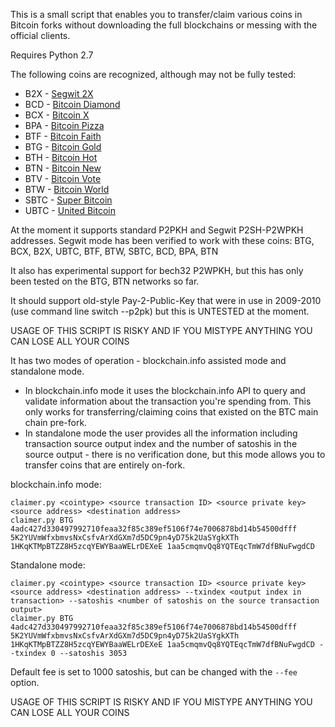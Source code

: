 This is a small script that enables you to transfer/claim various coins in Bitcoin forks
without downloading the full blockchains or messing with the official clients.

Requires Python 2.7

The following coins are recognized, although may not be fully tested:

*  B2X - [Segwit 2X](https://b2x-segwit.io/)
*  BCD - [Bitcoin Diamond](http://www.btcd.io/)
*  BCX - [Bitcoin X](https://bcx.org/)
*  BPA - [Bitcoin Pizza](http://p.top/en/index.html)
*  BTF - [Bitcoin Faith](http://bitcoinfaith.org/)
*  BTG - [Bitcoin Gold](https://bitcoingold.org/)
*  BTH - [Bitcoin Hot](https://www.bithot.org/)
*  BTN - [Bitcoin New](http://btn.kim/)
*  BTV - [Bitcoin Vote](https://bitvote.one/)
*  BTW - [Bitcoin World](http://www.btw.one/)
*  SBTC - [Super Bitcoin](http://superbtc.org/)
*  UBTC - [United Bitcoin](https://www.ub.com/)

At the moment it supports standard P2PKH and Segwit P2SH-P2WPKH addresses. Segwit mode has been verified to work with these coins: BTG, BCX, B2X, UBTC, BTF, BTW, SBTC, BCD, BPA, BTN

It also has experimental support for bech32 P2WPKH, but this has only been tested on the BTG, BTN networks so far.

It should support old-style Pay-2-Public-Key that were in use in 2009-2010 (use command line switch --p2pk) but this is UNTESTED at the moment.

USAGE OF THIS SCRIPT IS RISKY AND IF YOU MISTYPE ANYTHING YOU CAN LOSE ALL YOUR COINS

It has two modes of operation - blockchain.info assisted mode and standalone mode.
* In blockchain.info mode it uses the blockchain.info API to query and validate information about the transaction you're spending from.
This only works for transferring/claiming coins that existed on the BTC main chain pre-fork.
* In standalone mode the user provides all the information including transaction source output index and the number of satoshis in the source output - there is no verification done, but this mode allows you to transfer coins that are entirely on-fork.

blockchain.info mode:

    claimer.py <cointype> <source transaction ID> <source private key> <source address> <destination address>
    claimer.py BTG 4adc427d330497992710feaa32f85c389ef5106f74e7006878bd14b54500dfff 5K2YUVmWfxbmvsNxCsfvArXdGXm7d5DC9pn4yD75k2UaSYgkXTh 1HKqKTMpBTZZ8H5zcqYEWYBaaWELrDEXeE 1aa5cmqmvQq8YQTEqcTmW7dfBNuFwgdCD
    
Standalone mode:

    claimer.py <cointype> <source transaction ID> <source private key> <source address> <destination address> --txindex <output index in transaction> --satoshis <number of satoshis on the source transaction output>
    claimer.py BTG 4adc427d330497992710feaa32f85c389ef5106f74e7006878bd14b54500dfff 5K2YUVmWfxbmvsNxCsfvArXdGXm7d5DC9pn4yD75k2UaSYgkXTh 1HKqKTMpBTZZ8H5zcqYEWYBaaWELrDEXeE 1aa5cmqmvQq8YQTEqcTmW7dfBNuFwgdCD --txindex 0 --satoshis 3053

Default fee is set to 1000 satoshis, but can be changed with the `--fee` option.

USAGE OF THIS SCRIPT IS RISKY AND IF YOU MISTYPE ANYTHING YOU CAN LOSE ALL YOUR COINS
